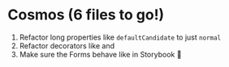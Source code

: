 # Cosmos (6 files to go!)

1. Refactor long properties like `defaultCandidate` to just `normal`
1. Refactor decorators like <MagicRouter> and <BrowserRouter>
1. Make sure the Forms behave like in Storybook 🚨
